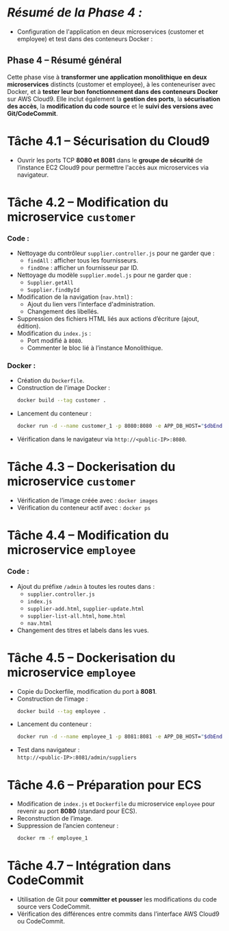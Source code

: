 # *Résumé de la Phase 4 :*

- Configuration de l'application en deux microservices (customer et employee) et test dans des conteneurs Docker :


##  Phase 4 – Résumé général

Cette phase vise à **transformer une application monolithique en deux microservices** distincts (customer et employee), à les conteneuriser avec Docker, et à **tester leur bon fonctionnement dans des conteneurs Docker** sur AWS Cloud9. Elle inclut également la **gestion des ports**, la **sécurisation des accès**, la **modification du code source** et le **suivi des versions avec Git/CodeCommit**.



# Tâche 4.1 – Sécurisation du Cloud9

- Ouvrir les ports TCP **8080 et 8081** dans le **groupe de sécurité** de l’instance EC2 Cloud9 pour permettre l'accès aux microservices via navigateur.



# Tâche 4.2 – Modification du microservice `customer`

### Code :
- Nettoyage du contrôleur `supplier.controller.js` pour ne garder que :
  - `findAll` : afficher tous les fournisseurs.
  - `findOne` : afficher un fournisseur par ID.
- Nettoyage du modèle `supplier.model.js` pour ne garder que :
  - `Supplier.getAll`
  - `Supplier.findById`
- Modification de la navigation (`nav.html`) :
  - Ajout du lien vers l’interface d'administration.
  - Changement des libellés.
- Suppression des fichiers HTML liés aux actions d’écriture (ajout, édition).
- Modification du `index.js` :
  - Port modifié à `8080`.
  - Commenter le bloc lié à l’instance Monolithique.

### Docker :
- Création du `Dockerfile`.
- Construction de l'image Docker :  
  ```bash
  docker build --tag customer .
  ```
- Lancement du conteneur :  
  ```bash
  docker run -d --name customer_1 -p 8080:8080 -e APP_DB_HOST="$dbEndpoint" customer
  ```
- Vérification dans le navigateur via `http://<public-IP>:8080`.



# Tâche 4.3 – Dockerisation du microservice `customer`

- Vérification de l’image créée avec : `docker images`
- Vérification du conteneur actif avec : `docker ps`



# Tâche 4.4 – Modification du microservice `employee`

### Code :
- Ajout du préfixe `/admin` à toutes les routes dans :
  - `supplier.controller.js`
  - `index.js`
  - `supplier-add.html`, `supplier-update.html`
  - `supplier-list-all.html`, `home.html`
  - `nav.html`
- Changement des titres et labels dans les vues.



# Tâche 4.5 – Dockerisation du microservice `employee`

- Copie du Dockerfile, modification du port à **8081**.
- Construction de l’image :  
  ```bash
  docker build --tag employee .
  ```
- Lancement du conteneur :  
  ```bash
  docker run -d --name employee_1 -p 8081:8081 -e APP_DB_HOST="$dbEndpoint" employee
  ```
- Test dans navigateur :  
  `http://<public-IP>:8081/admin/suppliers`



# Tâche 4.6 – Préparation pour ECS

- Modification de `index.js` et `Dockerfile` du microservice `employee` pour revenir au port **8080** (standard pour ECS).
- Reconstruction de l’image.
- Suppression de l’ancien conteneur :  
  ```bash
  docker rm -f employee_1
  ```



# Tâche 4.7 – Intégration dans CodeCommit

- Utilisation de Git pour **committer et pousser** les modifications du code source vers CodeCommit.
- Vérification des différences entre commits dans l’interface AWS Cloud9 ou CodeCommit.


